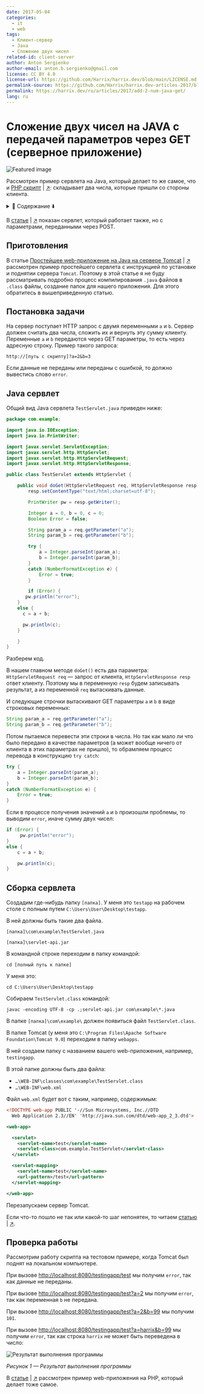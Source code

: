 ```yaml
---
date: 2017-05-04
categories:
  - it
  - web
tags:
  - Клиент-сервер
  - Java
  - Сложение двух чисел
related-id: client-server
author: Anton Sergienko
author-email: anton.b.sergienko@gmail.com
license: CC BY 4.0
license-url: https://github.com/Harrix/harrix.dev/blob/main/LICENSE.md
permalink-source: https://github.com/Harrix/harrix.dev-articles-2017/blob/main/add-2-num-java-get/add-2-num-java-get.md
permalink: https://harrix.dev/ru/articles/2017/add-2-num-java-get/
lang: ru
---
```


# Сложение двух чисел на JAVA с передачей параметров через GET (серверное приложение)

![Featured image](featured-image.svg)

Рассмотрен пример сервлета на Java, который делает то же самое, что и [PHP скрипт](https://github.com/Harrix/harrix.dev-articles-2017/blob/main/add-2-num-php-get/add-2-num-php-get.md) | [↗️](https://harrix.dev/ru/articles/2017/add-2-num-php-get/): складывает два числа, которые пришли со стороны клиента.

<details>
<summary>📖 Содержание ⬇️</summary>

## Содержание

- [Приготовления](#приготовления)
- [Постановка задачи](#постановка-задачи)
- [Java сервлет](#java-сервлет)
- [Сборка сервлета](#сборка-сервлета)
- [Проверка работы](#проверка-работы)

</details>

В [статье](https://github.com/Harrix/harrix.dev-articles-2017/blob/main/add-2-num-java-post/add-2-num-java-post.md) | [↗️](https://harrix.dev/ru/articles/2017/add-2-num-java-post/) показан сервлет, который работает также, но с параметрами, переданными через POST.

## Приготовления

В статье [Простейшее web-приложение на Java на сервере Tomcat](https://github.com/Harrix/harrix.dev-articles-2017/blob/main/tomcat/tomcat.md) | [↗️](https://harrix.dev/ru/articles/2017/tomcat/) рассмотрен пример простейшего сервлета с инструкцией по установке и поднятии сервера `Tomcat`. Поэтому в этой статье я не буду рассматривать подробно процесс компилирования `.java` файлов в `.class` файлы, создание папок для нашего приложения. Для этого обратитесь в вышеприведенную статью.

## Постановка задачи

На сервер поступает HTTP запрос с двумя переменными `a` и `b`. Сервер должен считать два числа, сложить их и вернуть эту сумму клиенту. Переменные `a` и `b` передаются через GET параметры, то есть через адресную строку. Пример такого запроса:

```text
http://[путь с скрипту]?a=2&b=3
```

Если данные не переданы или переданы с ошибкой, то должно вывестись слово `error`.

## Java сервлет

Общий вид Java сервлета `TestServlet.java` приведен ниже:

```java
package com.example;

import java.io.IOException;
import java.io.PrintWriter;

import javax.servlet.ServletException;
import javax.servlet.http.HttpServlet;
import javax.servlet.http.HttpServletRequest;
import javax.servlet.http.HttpServletResponse;

public class TestServlet extends HttpServlet {

    public void doGet(HttpServletRequest req, HttpServletResponse resp) throws ServletException, IOException {
        resp.setContentType("text/html;charset=utf-8");

        PrintWriter pw = resp.getWriter();

        Integer a = 0, b = 0, c = 0;
        Boolean Error = false;

        String param_a = req.getParameter("a");
        String param_b = req.getParameter("b");

        try {
            a = Integer.parseInt(param_a);
            b = Integer.parseInt(param_b);
        }
        catch (NumberFormatException e) {
            Error = true;
        }

        if (Error) {
       pw.println("error");
    }
    else {
      c = a + b;

      pw.println(c);
    }

    }
}
```

Разберем код.

В нашем главном методе `doGet()` есть два параметра: `HttpServletRequest req` — запрос от клиента, `HttpServletResponse resp` ответ клиенту. Поэтому мы в переменную `resp` будем записывать результат, а из переменной `req` вытаскивать данные.

И следующие строчки вытаскивают GET параметры `a` и `b` в виде строковых переменных:

```java
String param_a = req.getParameter("a");
String param_b = req.getParameter("b");
```

Потом пытаемся перевести эти строки в числа. Но так как мало ли что было передано в качестве параметров (а может вообще ничего от клиента в этих параметрах не пришло), то обрамляем процесс перевода в конструкцию `try catch`:

```java
try {
    a = Integer.parseInt(param_a);
    b = Integer.parseInt(param_b);
}
catch (NumberFormatException e) {
    Error = true;
}
```

Если в процессе получения значений `a` и `b` произошли проблемы, то выводим `error`, иначе сумму двух чисел:

```java
if (Error) {
     pw.println("error");
}
else {
    c = a + b;

    pw.println(c);
}
```

## Сборка сервлета

Создадим где-нибудь папку `[папка]`. У меня это `testapp` на рабочем столе с полным путем `C:\Users\User\Desktop\testapp`.

В ней должны быть такие два файла.

`[папка]\com\example\TestServlet.java`

`[папка]\servlet-api.jar`

В командной строке переходим в папку командой:

```shell
cd [полный путь к папке]
```

У меня это:

```shell
cd C:\Users\User\Desktop\testapp
```

Собираем `TestServlet.class` командой:

```shell
javac -encoding UTF-8 -cp .;servlet-api.jar com\example\*.java
```

В папке `[папка]\com\example\` должен появиться файл `TestServlet.class`.

В папке Tomcat (у меня это `C:\Program Files\Apache Software Foundation\Tomcat 9.0`) переходим в папку `webapps`.

В ней создаем папку с названием вашего web-приложения, например, `testingapp`.

В этой папке должны быть два файла:

- `…\WEB-INF\classes\com\example\TestServlet.class`
- `…\WEB-INF\web.xml`

Файл `web.xml` будет вот с таким, например, содержимым:

```xml
<!DOCTYPE web-app PUBLIC '-//Sun Microsystems, Inc.//DTD
  Web Application 2.3//EN' 'http://java.sun.com/dtd/web-app_2_3.dtd'>

<web-app>

  <servlet>
    <servlet-name>test</servlet-name>
    <servlet-class>com.example.TestServlet</servlet-class>
  </servlet>

  <servlet-mapping>
    <servlet-name>test</servlet-name>
    <url-pattern>/test</url-pattern>
  </servlet-mapping>

</web-app>
```

Перезапускаем сервер Tomcat.

Если что-то пошло не так или какой-то шаг непонятен, то читаем [статью](https://github.com/Harrix/harrix.dev-articles-2017/blob/main/tomcat/tomcat.md) | [↗️](https://harrix.dev/ru/articles/2017/tomcat/).

## Проверка работы

Рассмотрим работу скрипта на тестовом примере, когда Tomcat был поднят на локальном компьютере.

При вызове <http://localhost:8080/testingapp/test> мы получим `error`, так как данные не переданы.

При вызове <http://localhost:8080/testingapp/test?a=2> мы получим `error`, так как переменная `b` не передана.

При вызове <http://localhost:8080/testingapp/test?a=2&b=99> мы получим `101`.

При вызове <http://localhost:8080/testingapp/test?a=harrix&b=99> мы получим `error`, так как строка `harrix` не может быть переведена в число:

![Результат выполнения программы](img/result.png)

_Рисунок 1 — Результат выполнения программы_

В [статье](https://github.com/Harrix/harrix.dev-articles-2017/blob/main/add-2-num-php-get/add-2-num-php-get.md) | [↗️](https://harrix.dev/ru/articles/2017/add-2-num-php-get/) рассмотрен пример web-приложения на PHP, который делает тоже самое.
